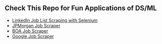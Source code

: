 ## **Check This Repo for Fun Applications of DS/ML**

* [LinkedIn Job List Scraping with Selenium](https://github.com/opal-1996/Applications/blob/main/LinkedIn_Job_Scraping/scraper.py)
* [JPMorgan Job Scraper](https://github.com/opal-1996/Applications/blob/main/Job_Scraping/jpmorgan_jobscraper.py)
* [BOA Job Scraper](https://github.com/opal-1996/Applications/blob/main/Job_Scraping/BOA_jobscraper.py)
* [Google Job Scraper]()